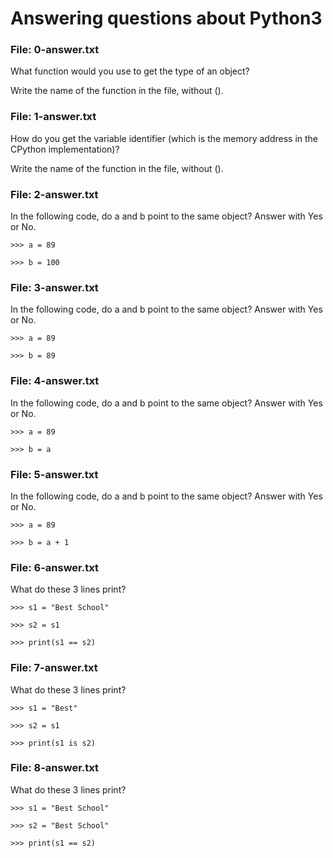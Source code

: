# Answering questions about Python3

### File: 0-answer.txt

What function would you use to get the type of an object?

Write the name of the function in the file, without ().

### File: 1-answer.txt

How do you get the variable identifier (which is the memory address in the CPython implementation)?

Write the name of the function in the file, without ().

### File: 2-answer.txt

In the following code, do a and b point to the same object? Answer with Yes or No.

```
>>> a = 89

>>> b = 100
```

### File: 3-answer.txt

In the following code, do a and b point to the same object? Answer with Yes or No.

```
>>> a = 89

>>> b = 89
```

### File: 4-answer.txt

In the following code, do a and b point to the same object? Answer with Yes or No.

```
>>> a = 89

>>> b = a
```

### File: 5-answer.txt

In the following code, do a and b point to the same object? Answer with Yes or No.

```
>>> a = 89

>>> b = a + 1
```

### File: 6-answer.txt

What do these 3 lines print?

```
>>> s1 = "Best School"

>>> s2 = s1

>>> print(s1 == s2)
```

### File: 7-answer.txt

What do these 3 lines print?

```
>>> s1 = "Best"

>>> s2 = s1

>>> print(s1 is s2)
```

### File: 8-answer.txt

What do these 3 lines print?

```
>>> s1 = "Best School"

>>> s2 = "Best School"

>>> print(s1 == s2)
```

